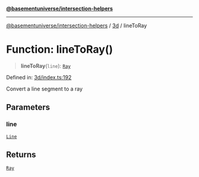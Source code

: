 [**@basementuniverse/intersection-helpers**](../../README.md)

***

[@basementuniverse/intersection-helpers](../../README.md) / [3d](../README.md) / lineToRay

# Function: lineToRay()

> **lineToRay**(`line`): [`Ray`](../types/type-aliases/Ray.md)

Defined in: [3d/index.ts:192](https://github.com/basementuniverse/intersection-helpers/blob/f22d1cffe16ecb68b4b29b8331edc08e3635d16c/src/3d/index.ts#L192)

Convert a line segment to a ray

## Parameters

### line

[`Line`](../types/type-aliases/Line.md)

## Returns

[`Ray`](../types/type-aliases/Ray.md)
